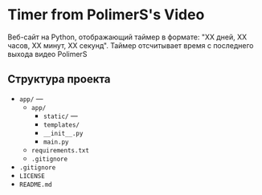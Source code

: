 # Timer from PolimerS's Video

Веб-сайт на Python, отображающий таймер в формате: "XX дней, XX часов, XX минут, XX секунд". Таймер отсчитывает время с последнего выхода видео PolimerS

## Структура проекта

- `app/` — 
  - `app/`
    - `static/` — 
    - `templates/` 
    - `__init__.py`
    - `main.py`
  - `requirements.txt`
  - `.gitignore`  
- `.gitignore` 
- `LICENSE` 
- `README.md`  
